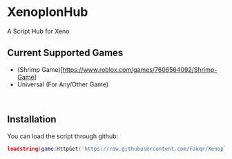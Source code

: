 # XenoplonHub
A Script Hub for Xeno

## Current Supported Games
- (Shrimp Game)[https://www.roblox.com/games/7606564092/Shrimp-Game]
- Universal (For Any/Other Game)
<br/>

## Installation
You can load the script through github:
```lua
loadstring(game:HttpGet('https://raw.githubusercontent.com/Fakqr/XenoplonHub/refs/heads/main/main.lua'))()
```
